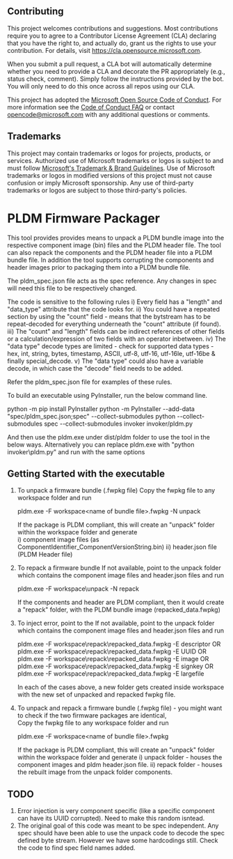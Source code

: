 ## Contributing

This project welcomes contributions and suggestions.  Most contributions require you to agree to a
Contributor License Agreement (CLA) declaring that you have the right to, and actually do, grant us
the rights to use your contribution. For details, visit https://cla.opensource.microsoft.com.

When you submit a pull request, a CLA bot will automatically determine whether you need to provide
a CLA and decorate the PR appropriately (e.g., status check, comment). Simply follow the instructions
provided by the bot. You will only need to do this once across all repos using our CLA.

This project has adopted the [Microsoft Open Source Code of Conduct](https://opensource.microsoft.com/codeofconduct/).
For more information see the [Code of Conduct FAQ](https://opensource.microsoft.com/codeofconduct/faq/) or
contact [opencode@microsoft.com](mailto:opencode@microsoft.com) with any additional questions or comments.

## Trademarks

This project may contain trademarks or logos for projects, products, or services. Authorized use of Microsoft 
trademarks or logos is subject to and must follow 
[Microsoft's Trademark & Brand Guidelines](https://www.microsoft.com/en-us/legal/intellectualproperty/trademarks/usage/general).
Use of Microsoft trademarks or logos in modified versions of this project must not cause confusion or imply Microsoft sponsorship.
Any use of third-party trademarks or logos are subject to those third-party's policies.


# PLDM Firmware Packager

This tool provides provides means to unpack a PLDM bundle image into the respective component image (bin) files and the PLDM header file.
The tool can also repack the components and the PLDM header file into a PLDM bundle file.
In addition the tool supports corrupting the components and header images prior to packaging them into a PLDM bundle file.

The pldm_spec.json file acts as the spec reference. Any changes in spec will need this file to be respectively changed. 

The code is sensitive to the following rules
	i) Every field has a "length" and "data_type" attribute that the code looks for. 
	ii) You could have a repeated section by using the "count" field - means that the bytstream has to be repeat-decoded for everything underneath the "count" attribute (if found).  
	iii) The "count" and "length" fields can be indirect references of other fields or a calculation/expression of two fields with an operator inbetween. 
	iv) The "data type" decode types are limited - check for supported data types - hex, int, string, bytes, timestamp, ASCII, utf-8, utf-16, utf-16le, utf-16be & finally special_decode.
	v) The "data type" could also have a variable decode, in which case the "decode" field needs to be added.  

Refer the pldm_spec.json file for examples of these rules. 

To build an executable using PyInstaller, run the below command line. 

python -m pip install PyInstaller
python -m PyInstaller --add-data "spec/pldm_spec.json;spec" --collect-submodules python --collect-submodules spec --collect-submodules invoker invoker/pldm.py

And then use the pldm.exe under dist/pldm folder to use the tool in the below ways. Alternatively you can replace pldm.exe with "python invoker\pldm.py" and run with the same options

## Getting Started with the executable

1. To unpack a firmware bundle (.fwpkg file)
	Copy the fwpkg file to any workspace folder and run
	
	pldm.exe -F workspace\<name of bundle file>.fwpkg -N unpack
	
	If the package is PLDM compliant, this will create an "unpack" folder within the workspace folder and generate  
		i) component image files (as ComponentIdentifier_ComponentVersionString.bin)
		ii) header.json file (PLDM Header file)

2. To repack a firmware bundle
	If not available, point to the unpack folder which contains the component image files and header.json files and run
	
	pldm.exe -F workspace\unpack -N repack
	
	If the components and header are PLDM compliant, then it would create a "repack" folder, with the PLDM bundle image (repacked_data.fwpkg)

3. To inject error, point to the 
	If not available, point to the unpack folder which contains the component image files and header.json files and run
	
	pldm.exe -F workspace\repack\repacked_data.fwpkg -E descriptor OR 
	pldm.exe -F workspace\repack\repacked_data.fwpkg -E UUID OR
	pldm.exe -F workspace\repack\repacked_data.fwpkg -E image OR 
	pldm.exe -F workspace\repack\repacked_data.fwpkg -E signkey OR 
	pldm.exe -F workspace\repack\repacked_data.fwpkg -E largefile
	
	In each of the cases above, a new folder gets created inside workspace with the new set of unpacked and repacked fwpkg file.

4. To unpack and repack a firmware bundle (.fwpkg file) - you might want to check if the two firmware packages are identical, 				
   Copy the fwpkg file to any workspace folder and run

   pldm.exe -F workspace\<name of bundle file>.fwpkg
   
   If the package is PLDM compliant, this will create an "unpack" folder within the workspace folder and generate
		i) unpack folder - houses the component images and pldm header.json file.
		ii) repack folder - houses the rebuilt image from the unpack folder components. 

## TODO
1. Error injection is very component specific (like a specific component can have its UUID corrupted). Need to make this random isntead.
2. The original goal of this code was meant to be spec independent. Any spec should have been able to use the unpack code to decode the spec defined byte stream. However we have some hardcodings still. Check the code to find spec field names added. 